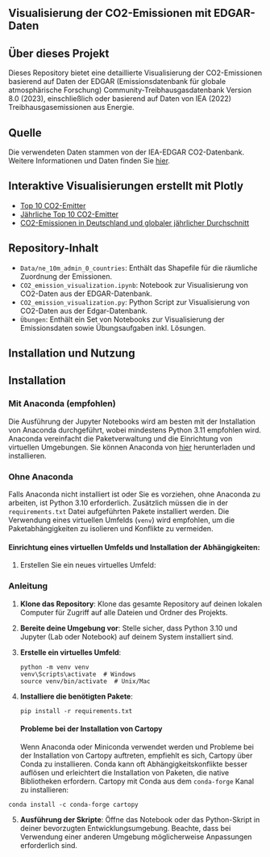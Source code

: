 ## Visualisierung der CO2-Emissionen mit EDGAR-Daten

## Über dieses Projekt

Dieses Repository bietet eine detaillierte Visualisierung der CO2-Emissionen basierend auf Daten der EDGAR (Emissionsdatenbank für globale atmosphärische Forschung) Community-Treibhausgasdatenbank Version 8.0 (2023), einschließlich oder basierend auf Daten von IEA (2022) Treibhausgasemissionen aus Energie.

## Quelle

Die verwendeten Daten stammen von der IEA-EDGAR CO2-Datenbank. Weitere Informationen und Daten finden Sie [hier](https://edgar.jrc.ec.europa.eu/report_2023).

## Interaktive Visualisierungen erstellt mit Plotly

- [Top 10 CO2-Emitter](https://chart-studio.plotly.com/~julia_koehler_nat/1.embed)
- [Jährliche Top 10 CO2-Emitter](https://chart-studio.plotly.com/~julia_koehler_nat/5.embed)
- [CO2-Emissionen in Deutschland und globaler jährlicher Durchschnitt](https://chart-studio.plotly.com/~julia_koehler_nat/3.embed)

## Repository-Inhalt

- `Data/ne_10m_admin_0_countries`: Enthält das Shapefile für die räumliche Zuordnung der Emissionen.
- `CO2_emission_visualization.ipynb`: Notebook zur Visualisierung von CO2-Daten aus der EDGAR-Datenbank.
- `CO2_emission_visualization.py`: Python Script zur Visualisierung von CO2-Daten aus der Edgar-Datenbank.
- `Übungen`: Enthält ein Set von Notebooks zur Visualisierung der Emissionsdaten sowie Übungsaufgaben inkl. Lösungen.

## Installation und Nutzung

## Installation

### Mit Anaconda (empfohlen)

Die Ausführung der Jupyter Notebooks wird am besten mit der Installation von Anaconda durchgeführt, wobei mindestens Python 3.11 empfohlen wird. Anaconda vereinfacht die Paketverwaltung und die Einrichtung von virtuellen Umgebungen. Sie können Anaconda von [hier](https://www.anaconda.com/products/individual) herunterladen und installieren.

### Ohne Anaconda

Falls Anaconda nicht installiert ist oder Sie es vorziehen, ohne Anaconda zu arbeiten, ist Python 3.10 erforderlich. Zusätzlich müssen die in der `requirements.txt` Datei aufgeführten Pakete installiert werden. Die Verwendung eines virtuellen Umfelds (`venv`) wird empfohlen, um die Paketabhängigkeiten zu isolieren und Konflikte zu vermeiden. 

#### Einrichtung eines virtuellen Umfelds und Installation der Abhängigkeiten:

1. Erstellen Sie ein neues virtuelles Umfeld:


### Anleitung

1. **Klone das Repository**: Klone das gesamte Repository auf deinen lokalen Computer für Zugriff auf alle Dateien und Ordner des Projekts.

2. **Bereite deine Umgebung vor**: Stelle sicher, dass Python 3.10 und Jupyter (Lab oder Notebook) auf deinem System installiert sind. 

3. **Erstelle ein virtuelles Umfeld**:
    ```
    python -m venv venv
    venv\Scripts\activate  # Windows
    source venv/bin/activate  # Unix/Mac
    ```

4. **Installiere die benötigten Pakete**:
    ```shell
    pip install -r requirements.txt
    ```
    #### Probleme bei der Installation von Cartopy
    
    Wenn Anaconda oder Miniconda verwendet werden und Probleme bei der Installation von Cartopy auftreten, empfiehlt es sich, Cartopy über Conda zu installieren. Conda kann oft Abhängigkeitskonflikte besser auflösen und erleichtert die Installation von Paketen, die native Bibliotheken erfordern. Cartopy mit Conda aus dem `conda-forge` Kanal zu installieren:
    
 ```shell
conda install -c conda-forge cartopy
 ```
    



5. **Ausführung der Skripte**: Öffne das Notebook oder das Python-Skript in deiner bevorzugten Entwicklungsumgebung. Beachte, dass bei Verwendung einer anderen Umgebung möglicherweise Anpassungen erforderlich sind.



